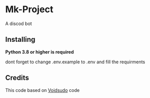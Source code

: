 # Mk-Project
A discod bot

Installing
----------

**Python 3.8 or higher is required**

dont forget to change .env.example to .env and fill the requirments

Credits
----------
 
This code based on [Voidsudo](https://discord.com/users/1129675180344610867) code
